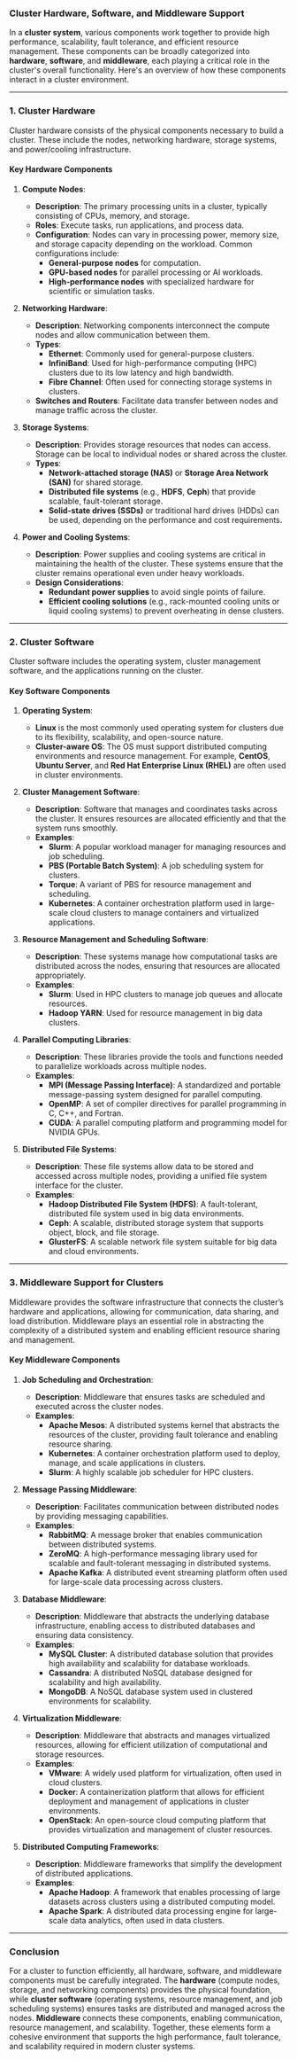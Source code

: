 ### **Cluster Hardware, Software, and Middleware Support**

In a **cluster system**, various components work together to provide high performance, scalability, fault tolerance, and efficient resource management. These components can be broadly categorized into **hardware**, **software**, and **middleware**, each playing a critical role in the cluster's overall functionality. Here's an overview of how these components interact in a cluster environment.

---

### **1. Cluster Hardware**

Cluster hardware consists of the physical components necessary to build a cluster. These include the nodes, networking hardware, storage systems, and power/cooling infrastructure.

#### **Key Hardware Components**

1. **Compute Nodes**:
   - **Description**: The primary processing units in a cluster, typically consisting of CPUs, memory, and storage.
   - **Roles**: Execute tasks, run applications, and process data.
   - **Configuration**: Nodes can vary in processing power, memory size, and storage capacity depending on the workload. Common configurations include:
     - **General-purpose nodes** for computation.
     - **GPU-based nodes** for parallel processing or AI workloads.
     - **High-performance nodes** with specialized hardware for scientific or simulation tasks.

2. **Networking Hardware**:
   - **Description**: Networking components interconnect the compute nodes and allow communication between them.
   - **Types**:
     - **Ethernet**: Commonly used for general-purpose clusters.
     - **InfiniBand**: Used for high-performance computing (HPC) clusters due to its low latency and high bandwidth.
     - **Fibre Channel**: Often used for connecting storage systems in clusters.
   - **Switches and Routers**: Facilitate data transfer between nodes and manage traffic across the cluster.

3. **Storage Systems**:
   - **Description**: Provides storage resources that nodes can access. Storage can be local to individual nodes or shared across the cluster.
   - **Types**:
     - **Network-attached storage (NAS)** or **Storage Area Network (SAN)** for shared storage.
     - **Distributed file systems** (e.g., **HDFS**, **Ceph**) that provide scalable, fault-tolerant storage.
     - **Solid-state drives (SSDs)** or traditional hard drives (HDDs) can be used, depending on the performance and cost requirements.

4. **Power and Cooling Systems**:
   - **Description**: Power supplies and cooling systems are critical in maintaining the health of the cluster. These systems ensure that the cluster remains operational even under heavy workloads.
   - **Design Considerations**:
     - **Redundant power supplies** to avoid single points of failure.
     - **Efficient cooling solutions** (e.g., rack-mounted cooling units or liquid cooling systems) to prevent overheating in dense clusters.

---

### **2. Cluster Software**

Cluster software includes the operating system, cluster management software, and the applications running on the cluster.

#### **Key Software Components**

1. **Operating System**:
   - **Linux** is the most commonly used operating system for clusters due to its flexibility, scalability, and open-source nature.
   - **Cluster-aware OS**: The OS must support distributed computing environments and resource management. For example, **CentOS**, **Ubuntu Server**, and **Red Hat Enterprise Linux (RHEL)** are often used in cluster environments.

2. **Cluster Management Software**:
   - **Description**: Software that manages and coordinates tasks across the cluster. It ensures resources are allocated efficiently and that the system runs smoothly.
   - **Examples**:
     - **Slurm**: A popular workload manager for managing resources and job scheduling.
     - **PBS (Portable Batch System)**: A job scheduling system for clusters.
     - **Torque**: A variant of PBS for resource management and scheduling.
     - **Kubernetes**: A container orchestration platform used in large-scale cloud clusters to manage containers and virtualized applications.

3. **Resource Management and Scheduling Software**:
   - **Description**: These systems manage how computational tasks are distributed across the nodes, ensuring that resources are allocated appropriately.
   - **Examples**:
     - **Slurm**: Used in HPC clusters to manage job queues and allocate resources.
     - **Hadoop YARN**: Used for resource management in big data clusters.

4. **Parallel Computing Libraries**:
   - **Description**: These libraries provide the tools and functions needed to parallelize workloads across multiple nodes.
   - **Examples**:
     - **MPI (Message Passing Interface)**: A standardized and portable message-passing system designed for parallel computing.
     - **OpenMP**: A set of compiler directives for parallel programming in C, C++, and Fortran.
     - **CUDA**: A parallel computing platform and programming model for NVIDIA GPUs.

5. **Distributed File Systems**:
   - **Description**: These file systems allow data to be stored and accessed across multiple nodes, providing a unified file system interface for the cluster.
   - **Examples**:
     - **Hadoop Distributed File System (HDFS)**: A fault-tolerant, distributed file system used in big data environments.
     - **Ceph**: A scalable, distributed storage system that supports object, block, and file storage.
     - **GlusterFS**: A scalable network file system suitable for big data and cloud environments.

---

### **3. Middleware Support for Clusters**

Middleware provides the software infrastructure that connects the cluster’s hardware and applications, allowing for communication, data sharing, and load distribution. Middleware plays an essential role in abstracting the complexity of a distributed system and enabling efficient resource sharing and management.

#### **Key Middleware Components**

1. **Job Scheduling and Orchestration**:
   - **Description**: Middleware that ensures tasks are scheduled and executed across the cluster nodes.
   - **Examples**:
     - **Apache Mesos**: A distributed systems kernel that abstracts the resources of the cluster, providing fault tolerance and enabling resource sharing.
     - **Kubernetes**: A container orchestration platform used to deploy, manage, and scale applications in clusters.
     - **Slurm**: A highly scalable job scheduler for HPC clusters.
   
2. **Message Passing Middleware**:
   - **Description**: Facilitates communication between distributed nodes by providing messaging capabilities.
   - **Examples**:
     - **RabbitMQ**: A message broker that enables communication between distributed systems.
     - **ZeroMQ**: A high-performance messaging library used for scalable and fault-tolerant messaging in distributed systems.
     - **Apache Kafka**: A distributed event streaming platform often used for large-scale data processing across clusters.

3. **Database Middleware**:
   - **Description**: Middleware that abstracts the underlying database infrastructure, enabling access to distributed databases and ensuring data consistency.
   - **Examples**:
     - **MySQL Cluster**: A distributed database solution that provides high availability and scalability for database workloads.
     - **Cassandra**: A distributed NoSQL database designed for scalability and high availability.
     - **MongoDB**: A NoSQL database system used in clustered environments for scalability.

4. **Virtualization Middleware**:
   - **Description**: Middleware that abstracts and manages virtualized resources, allowing for efficient utilization of computational and storage resources.
   - **Examples**:
     - **VMware**: A widely used platform for virtualization, often used in cloud clusters.
     - **Docker**: A containerization platform that allows for efficient deployment and management of applications in cluster environments.
     - **OpenStack**: An open-source cloud computing platform that provides virtualization and management of cluster resources.

5. **Distributed Computing Frameworks**:
   - **Description**: Middleware frameworks that simplify the development of distributed applications.
   - **Examples**:
     - **Apache Hadoop**: A framework that enables processing of large datasets across clusters using a distributed computing model.
     - **Apache Spark**: A distributed data processing engine for large-scale data analytics, often used in data clusters.

---

### **Conclusion**

For a cluster to function efficiently, all hardware, software, and middleware components must be carefully integrated. The **hardware** (compute nodes, storage, and networking components) provides the physical foundation, while **cluster software** (operating systems, resource management, and job scheduling systems) ensures tasks are distributed and managed across the nodes. **Middleware** connects these components, enabling communication, resource management, and scalability. Together, these elements form a cohesive environment that supports the high performance, fault tolerance, and scalability required in modern cluster systems.
